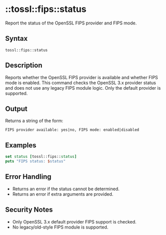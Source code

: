 # ::tossl::fips::status

Report the status of the OpenSSL FIPS provider and FIPS mode.

## Syntax

    tossl::fips::status

## Description

Reports whether the OpenSSL FIPS provider is available and whether FIPS mode is enabled. This command checks the OpenSSL 3.x provider status and does not use any legacy FIPS module logic. Only the default provider is supported.

## Output

Returns a string of the form:

    FIPS provider available: yes|no, FIPS mode: enabled|disabled

## Examples

```tcl
set status [tossl::fips::status]
puts "FIPS status: $status"
```

## Error Handling

- Returns an error if the status cannot be determined.
- Returns an error if extra arguments are provided.

## Security Notes

- Only OpenSSL 3.x default provider FIPS support is checked.
- No legacy/old-style FIPS module is supported. 